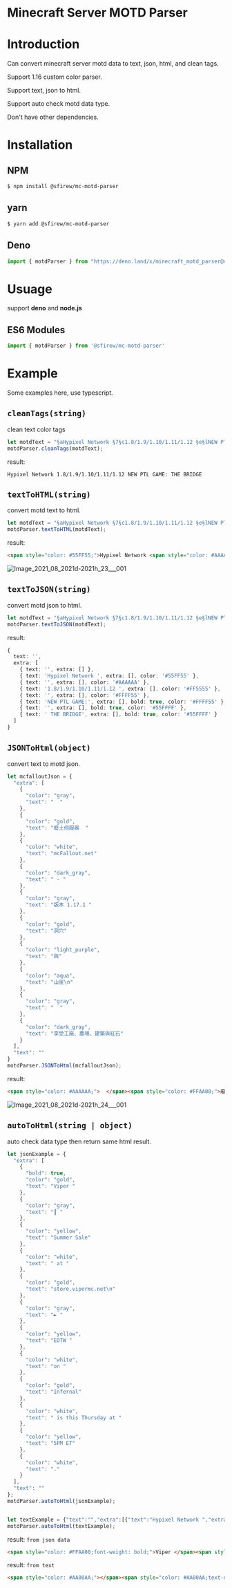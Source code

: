 # Minecraft Server MOTD Parser


# Introduction
Can convert minecraft server motd data to text, json, html, and clean tags.

Support 1.16 custom color parser.

Support text, json to html.

Support auto check motd data type.

Don't have other dependencies.



# Installation
## NPM
```bash
$ npm install @sfirew/mc-motd-parser
```

## yarn
```bash
$ yarn add @sfirew/mc-motd-parser
```

## Deno
```typescript
import { motdParser } from "https://deno.land/x/minecraft_motd_parser@v1.0.4-deno-main/mod.ts";
```



# Usuage
support **deno** and **node.js**

## ES6 Modules
```typescript
import { motdParser } from '@sfirew/mc-motd-parser'
```



# Example
Some examples here, use typescript.


## `cleanTags(string)`
clean text color tags
```typescript
let motdText = "§aHypixel Network §7§c1.8/1.9/1.10/1.11/1.12 §e§lNEW PTL GAME:§b§l THE BRIDGE";
motdParser.cleanTags(motdText);
```

result:
```text
Hypixel Network 1.8/1.9/1.10/1.11/1.12 NEW PTL GAME: THE BRIDGE
```


## `textToHTML(string)`
convert motd text to html.
```typescript
let motdText = "§aHypixel Network §7§c1.8/1.9/1.10/1.11/1.12 §e§lNEW PTL GAME:§b§l THE BRIDGE";
motdParser.textToHTML(motdText);
```

result:
```html
<span style="color: #55FF55;">Hypixel Network <span style="color: #AAAAAA;"><span style="color: #FF5555;">1.8/1.9/1.10/1.11/1.12 <span style="color: #FFFF55;"><span style="font-weight: bold;">NEW PTL GAME:<span style="color: acqua;"><span style="font-weight: bold;"> THE BRIDGE</span></span></span></span></span></span></span>
```
![Image_2021_08_2021d-2021h_23___001](https://user-images.githubusercontent.com/14024836/129277576-e94914f3-35f7-45a6-8ba3-58163f71d5a1.png)



## `textToJSON(string)`
convert motd json to html.
```typescript
let motdText = "§aHypixel Network §7§c1.8/1.9/1.10/1.11/1.12 §e§lNEW PTL GAME:§b§l THE BRIDGE";
motdParser.textToJSON(motdText);
```

result:
```typescript
{
  text: '',
  extra: [
    { text: '', extra: [] },
    { text: 'Hypixel Network ', extra: [], color: '#55FF55' },
    { text: '', extra: [], color: '#AAAAAA' },
    { text: '1.8/1.9/1.10/1.11/1.12 ', extra: [], color: '#FF5555' },
    { text: '', extra: [], color: '#FFFF55' },
    { text: 'NEW PTL GAME:', extra: [], bold: true, color: '#FFFF55' },
    { text: '', extra: [], bold: true, color: '#55FFFF' },
    { text: ' THE BRIDGE', extra: [], bold: true, color: '#55FFFF' }
  ]
}
```


## `JSONToHtml(object)`
convert text to motd json.
```typescript
let mcfalloutJson = {
  "extra": [
    {
      "color": "gray",
      "text": "  "
    },
    {
      "color": "gold",
      "text": "廢土伺服器  "
    },
    {
      "color": "white",
      "text": "mcFallout.net"
    },
    {
      "color": "dark_gray",
      "text": " - "
    },
    {
      "color": "gray",
      "text": "版本 1.17.1 "
    },
    {
      "color": "gold",
      "text": "洞穴"
    },
    {
      "color": "light_purple",
      "text": "與"
    },
    {
      "color": "aqua",
      "text": "山崖\n"
    },
    {
      "color": "gray",
      "text": "  "
    },
    {
      "color": "dark_gray",
      "text": "享受工廠、農場、建築與紅石"
    }
  ],
  "text": ""
}
motdParser.JSONToHtml(mcfalloutJson);
```

result:
```html
<span style="color: #AAAAAA;">  </span><span style="color: #FFAA00;">廢土伺服器  </span><span style="color: #FFFFFF;">mcFallout.net</span><span style="color: #555555;"> - </span><span style="color: #AAAAAA;">版本 1.17.1 </span><span style="color: #FFAA00;">洞穴</span><span style="color: #FF55FF;">與</span><span style="color: #55FFFF;">山崖<br/></span><span style="color: #AAAAAA;">  </span><span style="color: #555555;">享受工廠、農場、建築與紅石</span>
```
![Image_2021_08_2021d-2021h_24___001](https://user-images.githubusercontent.com/14024836/129277638-fe8c5735-54fe-4ff1-afc5-4b5493706be9.png)




## `autoToHtml(string | object)`
auto check data type then return same html result.

```typescript
let jsonExample = {
  "extra": [
    {
      "bold": true,
      "color": "gold",
      "text": "Viper "
    },
    {
      "color": "gray",
      "text": "┃ "
    },
    {
      "color": "yellow",
      "text": "Summer Sale"
    },
    {
      "color": "white",
      "text": " at "
    },
    {
      "color": "gold",
      "text": "store.vipermc.net\n"
    },
    {
      "color": "gray",
      "text": "► "
    },
    {
      "color": "yellow",
      "text": "EOTW "
    },
    {
      "color": "white",
      "text": "on "
    },
    {
      "color": "gold",
      "text": "Infernal"
    },
    {
      "color": "white",
      "text": " is this Thursday at "
    },
    {
      "color": "yellow",
      "text": "5PM ET"
    },
    {
      "color": "white",
      "text": "."
    }
  ],
  "text": ""
};
motdParser.autoToHtml(jsonExample);


let textExample = {"text":"","extra":[{"text":"Hypixel Network ","extra":[{"text":"","extra":[{"text":"1.8/1.9/1.10/1.11/1.12 ","extra":[{"text":"","extra":[{"text":"NEW PTL GAME:","extra":[{"text":"","extra":[{"text":" THE BRIDGE","extra":[],"bold":true}],"color":"acqua"}],"bold":true}],"color":"yellow"}],"color":"red"}],"color":"gray"}],"color":"green"}]};
motdParser.autoToHtml(textExample);
```

result:
`from json data`
```html
<span style="color: #FFAA00;font-weight: bold;">Viper </span><span style="color: #AAAAAA;">┃ </span><span style="color: #FFFF55;">Summer Sale</span><span style="color: #FFFFFF;"> at </span><span style="color: #FFAA00;">store.vipermc.net<br/></span><span style="color: #AAAAAA;">► </span><span style="color: #FFFF55;">EOTW </span><span style="color: #FFFFFF;">on </span><span style="color: #FFAA00;">Infernal</span><span style="color: #FFFFFF;"> is this Thursday at </span><span style="color: #FFFF55;">5PM ET</span><span style="color: #FFFFFF;">.</span>
```

result:
`from text`
```html
<span style="color: #AA00AA;"></span><span style="color: #AA00AA;text-decoration: line-through;">                  </span><span style="color: #FFAA00;text-decoration: line-through;">></span><span style="color: #AAAAAA;text-decoration: line-through;"></span><span style="color: #AAAAAA;font-weight: bold;"></span><span style="color: #FFAA00;font-weight: bold;"></span><span style="color: #FFAA00;font-weight: bold;">></span><span style="color: #FFAA00;font-weight: bold;"></span><span style="color: #FFAA00;font-weight: bold;">[</span><span style="color: #AA00AA;font-weight: bold;"></span><span style="color: #AA00AA;font-weight: bold;"></span><span style="color: #AA00AA;font-style: italic;">Purple </span><span style="color: #555555;font-style: italic;"></span><span style="color: #555555;font-weight: bold;"></span><span style="color: #555555;font-style: italic;">Prison</span><span style="color: #FFAA00;font-style: italic;"></span><span style="color: #FFAA00;font-weight: bold;">]</span><span style="color: #FFAA00;font-weight: bold;"></span><span style="color: #FFAA00;font-weight: bold;"><</span><span style="color: #FFAA00;font-weight: bold;"><</span><span style="color: #AA00AA;font-weight: bold;"></span><span style="color: #AA00AA;text-decoration: line-through;">                     </span><span style="color: #AA00AA;"> </span><span style="color: #AAAAAA;">   </span><span style="color: #AA00AA;"></span><span style="color: #AA00AA;mc_obfuscated;"></span><span style="color: #AA00AA;font-weight: bold;">;;;</span><span style="color: #AA00AA;">  </span><span style="color: #FF55FF;"></span><span style="color: #FF55FF;font-weight: bold;">NEW BLACK-MARKET </span><span style="color: #AA00AA;font-weight: bold;"></span><span style="color: #AA00AA;font-weight: bold;">» </span><span style="color: #FFAA00;font-weight: bold;"></span><span style="color: #FFAA00;font-weight: bold;">/BLACKMARKET  </span><span style="color: #AA00AA;font-weight: bold;"></span><span style="color: #AA00AA;mc_obfuscated;"></span><span style="color: #AA00AA;font-weight: bold;">;;;</span>
```
